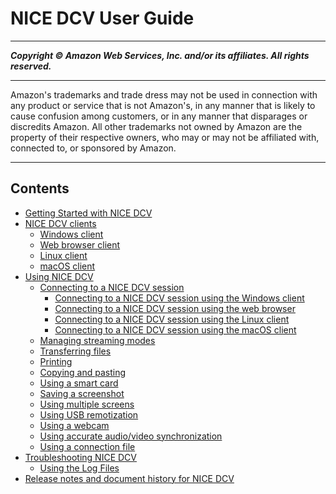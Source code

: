 # NICE DCV User Guide

-----
*****Copyright &copy; Amazon Web Services, Inc. and/or its affiliates. All rights reserved.*****

-----
Amazon's trademarks and trade dress may not be used in 
     connection with any product or service that is not Amazon's, 
     in any manner that is likely to cause confusion among customers, 
     or in any manner that disparages or discredits Amazon. All other 
     trademarks not owned by Amazon are the property of their respective
     owners, who may or may not be affiliated with, connected to, or 
     sponsored by Amazon.

-----
## Contents
+ [Getting Started with NICE DCV](getting-started.md)
+ [NICE DCV clients](client.md)
   + [Windows client](client-windows.md)
   + [Web browser client](client-web.md)
   + [Linux client](client-linux.md)
   + [macOS client](client-mac.md)
+ [Using NICE DCV](using.md)
   + [Connecting to a NICE DCV session](using-connecting.md)
      + [Connecting to a NICE DCV session using the Windows client](using-connecting-win.md)
      + [Connecting to a NICE DCV session using the web browser](using-connecting-browser-connect.md)
      + [Connecting to a NICE DCV session using the Linux client](using-connecting-linux.md)
      + [Connecting to a NICE DCV session using the macOS client](using-connecting-mac.md)
   + [Managing streaming modes](using-streaming.md)
   + [Transferring files](using-transfer.md)
   + [Printing](using-print.md)
   + [Copying and pasting](using-copy-paste.md)
   + [Using a smart card](using-smartcard.md)
   + [Saving a screenshot](saving-a-screenshot.md)
   + [Using multiple screens](using-multiple-screens.md)
   + [Using USB remotization](using-usb.md)
   + [Using a webcam](using-webcam.md)
   + [Using accurate audio/video synchronization](using-av-sync.md)
   + [Using a connection file](using-connection-file.md)
+ [Troubleshooting NICE DCV](troubleshooting.md)
   + [Using the Log Files](troubleshooting-logs.md)
+ [Release notes and document history for NICE DCV](doc-history-release-notes.md)
